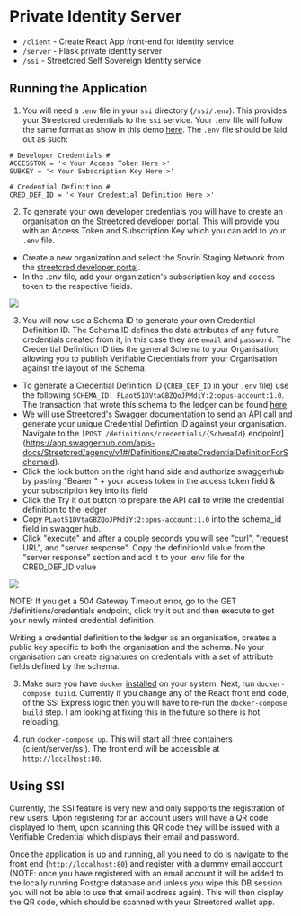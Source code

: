 # Private Identity Server

- `/client` - Create React App front-end for identity service
- `/server` - Flask private identity server
- `/ssi` - Streetcred Self Sovereign Identity service

## Running the Application

1. You will need a `.env` file in your `ssi` directory (`/ssi/.env`). This provides your Streetcred credentials to the `ssi` service. Your `.env` file will follow the same format as show in this demo [here](https://github.com/streetcred-id/iiw-demo). The `.env` file should be laid out as such:
```
# Developer Credentials #
ACCESSTOK = '< Your Access Token Here >'
SUBKEY = '< Your Subscription Key Here >'

# Credential Definition #
CRED_DEF_ID = '< Your Credential Definition Here >'
```

2. To generate your own developer credentials you will have to create an organisation on the Streetcred developer portal. This will provide you with an Access Token and Subscription Key which you can add to your `.env` file. 

- Create a new organization and select the Sovrin Staging Network from the [streetcred developer portal](https://developer.streetcred.id/).
- In the .env file, add your organization's subscription key and access token to the respective fields.

<img src="https://raw.githubusercontent.com/streetcred-id/iiw-demo/master/assets/orgsview.png"/>

3. You will now use a Schema ID to generate your own Credential Definition ID. The Schema ID defines the data attributes of any future credentials created from it, in this case they are `email` and `password`. The Credential Definition ID ties the general Schema to your Organisation, allowing you to publish Verifiable Credentials from your Organisation against the layout of the Schema. 

- To generate a Credential Definition ID (`CRED_DEF_ID` in your `.env` file) use the following `SCHEMA_ID: PLaot51DVtaGBZQoJPMdiY:2:opus-account:1.0`. The transaction that wrote this schema to the ledger can be found [here](https://indyscan.io/tx/SOVRIN_STAGINGNET/domain/88937).
- We will use Streetcred's Swagger documentation to send an API call and generate your unique Credential Defintion ID against your organisation. Navigate to the `[POST /definitions/credentials/{SchemaId}` endpoint](https://app.swaggerhub.com/apis-docs/Streetcred/agency/v1#/Definitions/CreateCredentialDefinitionForSchemaId).
- Click the lock button on the right hand side and authorize swaggerhub by pasting "Bearer " + your access token in the access token field & your subscription key into its field
- Click the Try it out button to prepare the API call to write the credential definition to the ledger
- Copy `PLaot51DVtaGBZQoJPMdiY:2:opus-account:1.0` into the schema_id field in swagger hub.
- Click "execute" and after a couple seconds you will see "curl", "request URL", and "server response". Copy the definitionId value from the "server response" section and add it to your .env file for the CRED_DEF_ID value

<img src="https://raw.githubusercontent.com/streetcred-id/iiw-demo/master/assets/postview.png" />

NOTE: If you get a 504 Gateway Timeout error, go to the GET /definitions/credentials endpoint, click try it out and then execute to get your newly minted credential definition. 

Writing a credential definition to the ledger as an organisation, creates a public key specific to both the organisation and the schema. No your organisation can create signatures on credentials with a set of attribute fields defined by the schema.

3. Make sure you have `docker` [installed](https://docs.docker.com/get-docker/) on your system. Next, run `docker-compose build`. Currently if you change any of the React front end code, of the SSI Express logic then you will have to re-run the `docker-compose build` step. I am looking at fixing this in the future so there is hot reloading. 

4. run `docker-compose up`. This will start all three containers (client/server/ssi). The front end will be accessible at `http://localhost:80`.

## Using SSI

Currently, the SSI feature is very new and only supports the registration of new users. Upon registering for an account users will have a QR code displayed to them, upon scanning this QR code they will be issued with a Verifiable Credential which displays their email and password. 

Once the application is up and running, all you need to do is navigate to the front end (`http://localhost:80`) and register with a dummy email account (NOTE: once you have registered with an email account it will be added to the locally running Postgre database and unless you wipe this DB session you will not be able to use that email address again). This will then display the QR code, which should be scanned with your Streetcred wallet app. 

